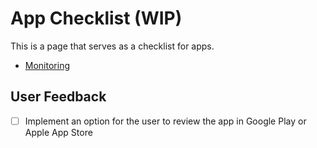# App Checklist (WIP)

This is a page that serves as a checklist for apps.


- [Monitoring](/categories/monitoring.md)

## User Feedback

- [ ] Implement an option for the user to review the app in Google Play or Apple App Store
